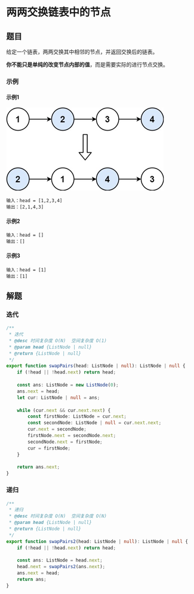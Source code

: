 # 两两交换链表中的节点
## 题目
给定一个链表，两两交换其中相邻的节点，并返回交换后的链表。

**你不能只是单纯的改变节点内部的值**，而是需要实际的进行节点交换。

### 示例
#### 示例1
![swap-nodes-in-pairs](../../assets/images/problemset/swap-nodes-in-pairs.jpg)

```
输入：head = [1,2,3,4]
输出：[2,1,4,3]
```

#### 示例2

```
输入：head = []
输出：[]
```

#### 示例3

```
输入：head = [1]
输出：[1]
```

## 解题

### 迭代
```typescript
/**
 * 迭代
 * @desc 时间复杂度 O(N)  空间复杂度 O(1)
 * @param head {ListNode | null}
 * @return {ListNode | null}
 */
export function swapPairs(head: ListNode | null): ListNode | null {
    if (!head || !head.next) return head;

    const ans: ListNode = new ListNode(0);
    ans.next = head;
    let cur: ListNode | null = ans;

    while (cur.next && cur.next.next) {
        const firstNode: ListNode = cur.next;
        const secondNode: ListNode | null = cur.next.next;
        cur.next = secondNode;
        firstNode.next = secondNode.next;
        secondNode.next = firstNode;
        cur = firstNode;
    }

    return ans.next;
}
```

### 递归
```typescript
/**
 * 递归
 * @desc 时间复杂度 O(N)  空间复杂度 O(N)
 * @param head {ListNode | null}
 * @return {ListNode | null}
 */
export function swapPairs2(head: ListNode | null): ListNode | null {
    if (!head || !head.next) return head;

    const ans: ListNode = head.next;
    head.next = swapPairs2(ans.next);
    ans.next = head;
    return ans;
}
```
